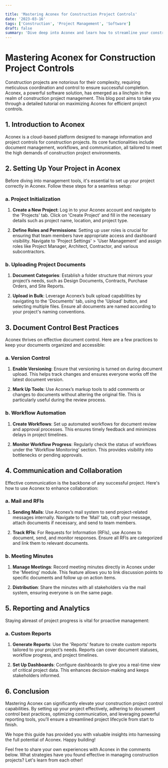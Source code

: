 ```yaml
---

title: 'Mastering Aconex for Construction Project Controls'
date: '2023-03-16'
tags: ['Construction', 'Project Management', 'Software']
draft: false
summary: 'Dive deep into Aconex and learn how to streamline your construction project controls with our comprehensive guide.'
---
```


# Mastering Aconex for Construction Project Controls

Construction projects are notorious for their complexity, requiring meticulous coordination and control to ensure successful completion. Aconex, a powerful software solution, has emerged as a linchpin in the realm of construction project management. This blog post aims to take you through a detailed tutorial on maximizing Aconex for efficient project controls.

## 1. Introduction to Aconex

Aconex is a cloud-based platform designed to manage information and project controls for construction projects. Its core functionalities include document management, workflows, and communication, all tailored to meet the high demands of construction project environments.

## 2. Setting Up Your Project in Aconex

Before diving into management tools, it's essential to set up your project correctly in Aconex. Follow these steps for a seamless setup:

### a. Project Initialization

1. **Create a New Project**: Log in to your Aconex account and navigate to the 'Projects' tab. Click on 'Create Project' and fill in the necessary details such as project name, location, and project type.

2. **Define Roles and Permissions**: Setting up user roles is crucial for ensuring that team members have appropriate access and dashboard visibility. Navigate to 'Project Settings' > 'User Management' and assign roles like Project Manager, Architect, Contractor, and various subcontractors.

### b. Uploading Project Documents

1. **Document Categories**: Establish a folder structure that mirrors your project’s needs, such as Design Documents, Contracts, Purchase Orders, and Site Reports.

2. **Upload in Bulk**: Leverage Aconex’s bulk upload capabilities by navigating to the 'Documents' tab, using the 'Upload' button, and selecting multiple files. Ensure all documents are named according to your project's naming conventions.

## 3. Document Control Best Practices

Aconex thrives on effective document control. Here are a few practices to keep your documents organized and accessible:

### a. Version Control

1. **Enable Versioning**: Ensure that versioning is turned on during document upload. This helps track changes and ensures everyone works off the latest document version.

2. **Mark Up Tools**: Use Aconex’s markup tools to add comments or changes to documents without altering the original file. This is particularly useful during the review process.

### b. Workflow Automation

1. **Create Workflows**: Set up automated workflows for document review and approval processes. This ensures timely feedback and minimizes delays in project timelines.

2. **Monitor Workflow Progress**: Regularly check the status of workflows under the 'Workflow Monitoring' section. This provides visibility into bottlenecks or pending approvals.

## 4. Communication and Collaboration

Effective communication is the backbone of any successful project. Here's how to use Aconex to enhance collaboration:

### a. Mail and RFIs

1. **Sending Mails**: Use Aconex’s mail system to send project-related messages internally. Navigate to the 'Mail' tab, craft your message, attach documents if necessary, and send to team members.

2. **Track RFIs**: For Requests for Information (RFIs), use Aconex to document, send, and monitor responses. Ensure all RFIs are categorized and link them to relevant documents.

### b. Meeting Minutes

1. **Manage Meetings**: Record meeting minutes directly in Aconex under the 'Meeting' module. This feature allows you to link discussion points to specific documents and follow up on action items.

2. **Distribution**: Share the minutes with all stakeholders via the mail system, ensuring everyone is on the same page.

## 5. Reporting and Analytics

Staying abreast of project progress is vital for proactive management:

### a. Custom Reports

1. **Generate Reports**: Use the 'Reports' feature to create custom reports tailored to your project’s needs. Reports can cover document statuses, workflow progress, and project timelines.

2. **Set Up Dashboards**: Configure dashboards to give you a real-time view of critical project data. This enhances decision-making and keeps stakeholders informed.

## 6. Conclusion

Mastering Aconex can significantly elevate your construction project control capabilities. By setting up your project effectively, adhering to document control best practices, optimizing communication, and leveraging powerful reporting tools, you’ll ensure a streamlined project lifecycle from start to finish.

We hope this guide has provided you with valuable insights into harnessing the full potential of Aconex. Happy building!

Feel free to share your own experiences with Aconex in the comments below. What strategies have you found effective in managing construction projects? Let's learn from each other!